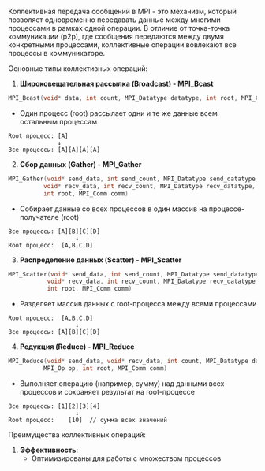 Коллективная передача сообщений в MPI - это механизм, который позволяет одновременно передавать данные между многими процессами в рамках одной операции. В отличие от точка-точка коммуникации (p2p), где сообщения передаются между двумя конкретными процессами, коллективные операции вовлекают все процессы в коммуникаторе.

Основные типы коллективных операций:

1. **Широковещательная рассылка (Broadcast) - MPI_Bcast**
```c
MPI_Bcast(void* data, int count, MPI_Datatype datatype, int root, MPI_Comm comm)
```
- Один процесс (root) рассылает одни и те же данные всем остальным процессам
```
Root процесс: [A]
              ↓
Все процессы: [A][A][A][A]
```

2. **Сбор данных (Gather) - MPI_Gather**
```c
MPI_Gather(void* send_data, int send_count, MPI_Datatype send_datatype,
          void* recv_data, int recv_count, MPI_Datatype recv_datatype,
          int root, MPI_Comm comm)
```
- Собирает данные со всех процессов в один массив на процессе-получателе (root)
```
Все процессы: [A][B][C][D]
                   ↓
Root процесс:  [A,B,C,D]
```

3. **Распределение данных (Scatter) - MPI_Scatter**
```c
MPI_Scatter(void* send_data, int send_count, MPI_Datatype send_datatype,
           void* recv_data, int recv_count, MPI_Datatype recv_datatype,
           int root, MPI_Comm comm)
```
- Разделяет массив данных с root-процесса между всеми процессами
```
Root процесс:  [A,B,C,D]
                   ↓
Все процессы: [A][B][C][D]
```

4. **Редукция (Reduce) - MPI_Reduce**
```c
MPI_Reduce(void* send_data, void* recv_data, int count, MPI_Datatype datatype,
          MPI_Op op, int root, MPI_Comm comm)
```
- Выполняет операцию (например, сумму) над данными всех процессов и сохраняет результат на root-процессе
```
Все процессы: [1][2][3][4]
                   ↓
Root процесс:    [10]  // сумма всех значений
```

Преимущества коллективных операций:

1. **Эффективность**: 
   - Оптимизированы для работы с множеством процессов